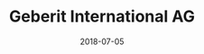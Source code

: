 ﻿---
title:          "Geberit International AG"
date:           "2018-07-05"
draft:          false
robotsExclude:  true
---
